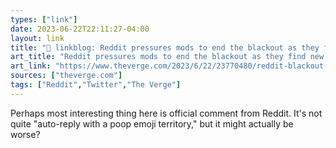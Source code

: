 ```yaml
---
types: ["link"]
date: 2023-06-22T22:11:27-04:00
layout: link
title: "🔗 linkblog: Reddit pressures mods to end the blackout as they find new ways to protest - The Verge'"
art_title: "Reddit pressures mods to end the blackout as they find new ways to protest - The Verge"
art_link: "https://www.theverge.com/2023/6/22/23770480/reddit-blackout-protest-pressure-mods-change-rules"
sources: ["theverge.com"]
tags: ["Reddit","Twitter","The Verge"]
---
```

Perhaps most interesting thing here is official comment from Reddit. It's not quite "auto-reply with a poop emoji territory," but it might actually be worse?  
 
